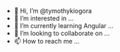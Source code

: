 - 👋 Hi, I’m @tymothykiogora
- 👀 I’m interested in ...
- 🌱 I’m currently learning Angular ...
- 💞️ I’m looking to collaborate on ...
- 📫 How to reach me ...

<!---
tymothykiogora/tymothykiogora is a ✨ special ✨ repository because its `README.md` (this file) appears on your GitHub profile.
You can click the Preview link to take a look at your changes.
--->

